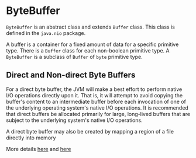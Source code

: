 # ByteBuffer

`ByteBuffer` is an abstract class and extends `Buffer` class. This class is defined in the `java.nio` package.

A buffer is a container for a fixed amount of data for a specific primitive type. There is a `Buffer` class for each non-boolean primitive type. A `ByteBuffer` is a subclass of `Buffer` of `byte` primitive type.

## Direct and Non-direct Byte Buffers

For a direct byte buffer, the JVM will make a best effort to perform native I/O operations directly upon it. That is, it will attempt to avoid copying the buffer's content to an intermediate buffer before each invocation of one of the underlying operating system's native I/O operations. It is recommended that direct buffers be allocated primarily for large, long-lived buffers that are subject to the underlying system's native I/O operations.

A direct byte buffer may also be created by mapping a region of a file directly into memory

More details [here](http://examples.javacodegeeks.com/core-java/nio/bytebuffer/java-direct-bytebuffer-example/) and [here](https://docs.oracle.com/javase/7/docs/api/java/nio/ByteBuffer.html)